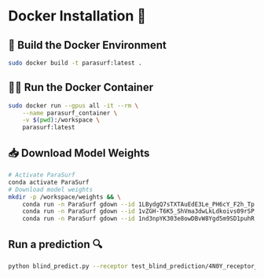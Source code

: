 # **Docker Installation 🐳**

## 🚀 Build the Docker Environment
```bash
sudo docker build -t parasurf:latest .
```
## 🏃‍♂️ Run the Docker Container
```bash
sudo docker run --gpus all -it --rm \
    --name parasurf_container \
    -v $(pwd):/workspace \
    parasurf:latest
```

## 📥 Download Model Weights

```bash
# Activate ParaSurf
conda activate ParaSurf
# Download model weights
mkdir -p /workspace/weights && \
    conda run -n ParaSurf gdown --id 1LBydgQ7sTXTAuEdE3Le_PH6cY_F2h_Tp -O /workspace/weights/ParaSurf_best.pth && \
    conda run -n ParaSurf gdown --id 1vZGH-T6K5_ShVma3dwLkLdkoivs09rSP -O /workspace/weights/Pecan_best.pth && \
    conda run -n ParaSurf gdown --id 1nd3npYK303e8owDBvW8Ygd5m9SD1puhR -O /workspace/weights/Paragraph_expanded_best.pth
```

## Run a prediction 🔍
```bash
python blind_predict.py --receptor test_blind_prediction/4N0Y_receptor_1.pdb --model_weights weights/ParaSurf_best.pth
```